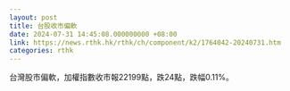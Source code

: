 ```yaml
---
layout: post
title: 台股收市偏軟
date: 2024-07-31 14:45:08.000000000 +08:00
link: https://news.rthk.hk/rthk/ch/component/k2/1764042-20240731.htm
categories: rthk
---
```


台灣股市偏軟，加權指數收市報22199點，跌24點，跌幅0.11%。
